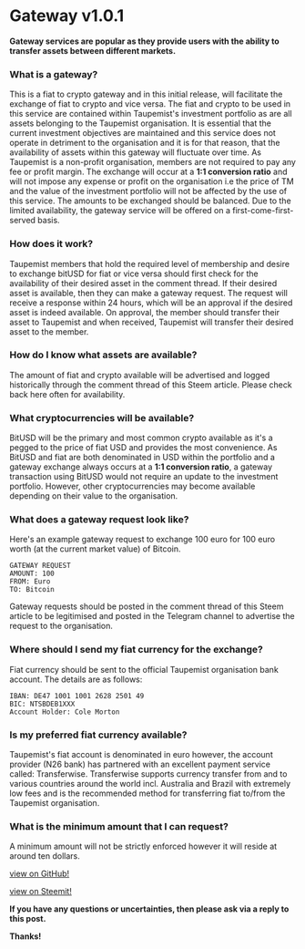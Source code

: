 # Gateway v1.0.1
**Gateway services are popular as they provide users with the ability to transfer assets between different markets.**

### What is a gateway?
This is a fiat to crypto gateway and in this initial release, will facilitate the exchange of fiat to crypto and vice versa.
The fiat and crypto to be used in this service are contained within Taupemist's investment portfolio as are all assets belonging to the Taupemist organisation. It is essential that the current investment objectives are maintained and this service does not operate in detriment to the organisation and it is for that reason, that the availability of assets within this gateway will fluctuate over time.
As Taupemist is a non-profit organisation, members are not required to pay any fee or profit margin.
The exchange will occur at a **1:1 conversion ratio** and will not impose any expense or profit on the organisation i.e the price of TM and the value of the investment portfolio will not be affected by the use of this service.
The amounts to be exchanged should be balanced.
Due to the limited availability, the gateway service will be offered on a  first-come-first-served basis. 

### How does it work?
Taupemist members that hold the required level of membership and desire to exchange bitUSD for fiat or vice versa should first check for the availability of their desired asset in the comment thread.
If their desired asset is available, then they can make a gateway request.
The request will receive a response within 24 hours, which will be an approval if the desired asset is indeed available.
On approval, the member should transfer their asset to Taupemist and when received, Taupemist will transfer their desired asset to the member.

### How do I know what assets are available?
The amount of fiat and crypto available will be advertised and logged historically through the comment thread of this Steem article.
Please check back here often for availability.

### What cryptocurrencies will be available?
BitUSD will be the primary and most common crypto available as it's a pegged to the price of fiat USD and provides the most convenience.
As BitUSD and fiat are both denominated in USD within the portfolio and a gateway exchange always occurs at a **1:1 conversion ratio**, a gateway transaction using BitUSD would not require an update to the investment portfolio. However, other cryptocurrencies may become available depending on their value to the organisation.

### What does a gateway request look like?
Here's an example gateway request to exchange 100 euro for 100 euro worth (at the current market value) of Bitcoin.
```
GATEWAY REQUEST
AMOUNT: 100
FROM: Euro
TO: Bitcoin
```
Gateway requests should be posted in the comment thread of this Steem article to be legitimised and posted in the Telegram channel to advertise the request to the organisation.

### Where should I send my fiat currency for the exchange?
Fiat currency should be sent to the official Taupemist organisation bank account.
The details are as follows:
```
IBAN: DE47 1001 1001 2628 2501 49
BIC: NTSBDEB1XXX
Account Holder: Cole Morton
```

### Is my preferred fiat currency available?
Taupemist's fiat account is denominated in euro however, the account provider (N26 bank) has partnered with an excellent payment service called: Transferwise. Transferwise supports currency transfer from and to various countries around the world incl. Australia and Brazil with extremely low fees and is the recommended method for transferring fiat to/from the Taupemist organisation.

### What is the minimum amount that I can request?
A minimum amount will not be strictly enforced however it will reside at around ten dollars.

[view on GitHub!](https://github.com/TaupeMist/TaupeMist/blob/master/Gateway.md)

[view on Steemit!](https://steemit.com/taupemist/@cmorton/gateway-v1)

**If you have any questions or uncertainties, then please ask via a reply to this post.**

**Thanks!**
